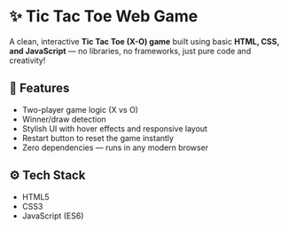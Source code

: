 # ✨ Tic Tac Toe Web Game

A clean, interactive **Tic Tac Toe (X-O) game** built using basic **HTML, CSS, and JavaScript** — no libraries, no frameworks, just pure code and creativity!

## 🎯 Features

- Two-player game logic (X vs O)
- Winner/draw detection
- Stylish UI with hover effects and responsive layout
- Restart button to reset the game instantly
- Zero dependencies — runs in any modern browser

## ⚙️ Tech Stack

- HTML5
- CSS3
- JavaScript (ES6)
